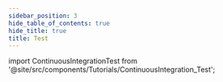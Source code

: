 ```yaml
---
sidebar_position: 3
hide_table_of_contents: true
hide_title: true
title: Test
---
```


<!-- # CI Test -->

<!-- Custom component -->

import ContinuousIntegrationTest from '@site/src/components/Tutorials/ContinuousIntegration_Test';

<ContinuousIntegrationTest />
